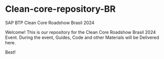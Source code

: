 # Clean-core-repository-BR
SAP BTP Clean Core Roadshow Brasil 2024


Welcome! 
This is our repository for the Clean Core Roadshow Brasil 2024 Event.
During the event, Guides, Code and other Materials will be Delivered here.

Best!
